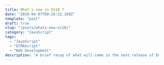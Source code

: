 ```yaml
---
title: What's new in ES10 ?
date: "2019-04-07T09:26:32.169Z"
template: "post"
draft: true
slug: "/posts/whats-new-es10/"
category: "JavaScript"
tags:
  - "JavaScript"
  - "ECMAScript"
  - "Web Development"
description: "A brief recap of what will come in the next release of ECMAScript, named ES10 (or ES2019)."
---
```

